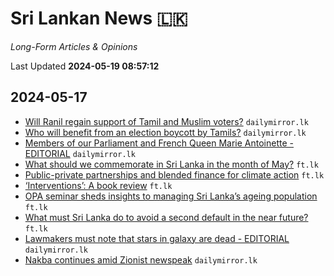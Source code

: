 # Sri Lankan News :sri_lanka:

*Long-Form Articles & Opinions*

Last Updated **2024-05-19 08:57:12**

## 2024-05-17

* [Will Ranil regain support of Tamil and Muslim voters?](data/articles/will-ranil-regain-suppor.dac34841) `dailymirror.lk`
* [Who will benefit from an election boycott by Tamils?](data/articles/who-will-benefit-from-an.73c59396) `dailymirror.lk`
* [Members of our Parliament and French Queen Marie Antoinette -EDITORIAL](data/articles/members-of-our-parliamen.dbe99058) `dailymirror.lk`
* [What should we commemorate in Sri Lanka in the month of May?](data/articles/what-should-we-commemora.97229396) `ft.lk`
* [Public-private partnerships and blended finance for climate action](data/articles/public-private-partnersh.68803a1e) `ft.lk`
* [‘Interventions’: A book review](data/articles/interventions-a-book-re.7d9f92af) `ft.lk`
* [OPA seminar sheds insights to managing Sri Lanka’s ageing population](data/articles/opa-seminar-sheds-insigh.083b68e9) `ft.lk`
* [What must Sri Lanka do to avoid a second default in the near future?](data/articles/what-must-sri-lanka-do-t.0e8c0875) `ft.lk`
* [Lawmakers must note that stars in galaxy are dead - EDITORIAL](data/articles/lawmakers-must-note-that.23bcb9c9) `dailymirror.lk`
* [Nakba continues amid Zionist newspeak](data/articles/nakba-continues-amid-zio.6a528dfb) `dailymirror.lk`